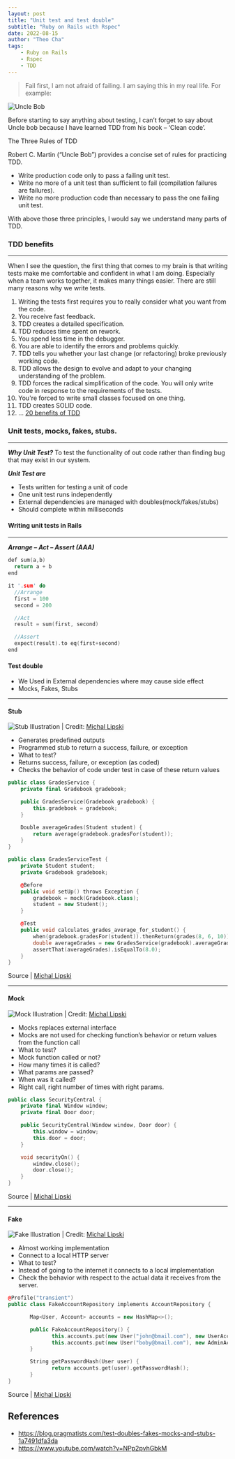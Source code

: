 ```yaml
---
layout: post
title: "Unit test and test double"
subtitle: "Ruby on Rails with Rspec"
date: 2022-08-15
author: "Theo Cha"
tags:
    - Ruby on Rails
    - Rspec
    - TDD
---
```



> Fail first, I am not afraid of failing. I am saying this in my real life. For example:

![Uncle Bob](/img/post/unit-test-test-double-01.png "Uncle Bob")

Before starting to say anything about testing, I can’t forget to say about Uncle bob because I have learned TDD from his book – ‘Clean code’.

The Three Rules of TDD

Robert C. Martin (“Uncle Bob”) provides a concise set of rules for practicing TDD.
-	Write production code only to pass a failing unit test.
-	Write no more of a unit test than sufficient to fail (compilation failures are failures).
-	Write no more production code than necessary to pass the one failing unit test.

With above those three principles, I would say we understand many parts of TDD.


### TDD benefits
----------------------------------------

When I see the question, the first thing that comes to my brain is that writing tests make me comfortable and confident in what I am doing. Especially when a team works together, it makes many things easier. There are still many reasons why we write tests.

1.	Writing the tests first requires you to really consider what you want from the code.
2.	You receive fast feedback.
3.	TDD creates a detailed specification.
4.	TDD reduces time spent on rework.
5.	You spend less time in the debugger.
6.	You are able to identify the errors and problems quickly.
7.	TDD tells you whether your last change (or refactoring) broke previously working code.
8.	TDD allows the design to evolve and adapt to your changing understanding of the problem.
9.	TDD forces the radical simplification of the code. You will only write code in response to the requirements of the tests.
10.	You're forced to write small classes focused on one thing.
11.	TDD creates SOLID code.
12.	…
[20 benefits of TDD](https://dzone.com/articles/20-benefits-of-test-driven-development)

### Unit tests, mocks, fakes, stubs.
----------------------------------------

***Why Unit Test?***
To test the functionality of out code rather than finding bug that may exist in our system.

***Unit Test are***
-	Tests written for testing a unit of code
-	One unit test runs independently
-	External dependencies are managed with doubles(mock/fakes/stubs)
-	Should complete within milliseconds


#### Writing unit tests in Rails
----------------------------------------

***Arrange – Act – Assert (AAA)***

```cpp
def sum(a,b)
  return a + b
end

it '.sum' do
  //Arrange
  first = 100
  second = 200

  //Act
  result = sum(first, second)

  //Assert
  expect(result).to eq(first+second)
end
```

#### Test double

-	We Used in External dependencies where may cause side effect
-	Mocks, Fakes, Stubs

----------------------------------------

#### Stub

![Stub](/img/post/unit-test03.png "Stub")
Illustration | Credit: [Michal Lipski](https://blog.pragmatists.com/test-doubles-fakes-mocks-and-stubs-1a7491dfa3da)

-	Generates predefined outputs
-	Programmed stub to return a success, failure, or exception
-	What to test?
  - Returns success, failure, or exception (as coded)
  - Checks the behavior of code under test in case of these return values


```cpp
public class GradesService {
    private final Gradebook gradebook;

    public GradesService(Gradebook gradebook) {
        this.gradebook = gradebook;
    }

    Double averageGrades(Student student) {
        return average(gradebook.gradesFor(student));
    }
}

public class GradesServiceTest {
    private Student student;
    private Gradebook gradebook;

    @Before
    public void setUp() throws Exception {
        gradebook = mock(Gradebook.class);
        student = new Student();
    }

    @Test
    public void calculates_grades_average_for_student() {
        when(gradebook.gradesFor(student)).thenReturn(grades(8, 6, 10)); //stubbing gradebook
        double averageGrades = new GradesService(gradebook).averageGrades(student);
        assertThat(averageGrades).isEqualTo(8.0);
    }
}
```
Source | [Michal Lipski](https://blog.pragmatists.com/test-doubles-fakes-mocks-and-stubs-1a7491dfa3da)


----------------------------------------
#### Mock

![Mock](/img/post/unit-test02.png "Mock")
Illustration | Credit: [Michal Lipski](https://blog.pragmatists.com/test-doubles-fakes-mocks-and-stubs-1a7491dfa3da)

-	Mocks replaces external interface
-	Mocks are not used for checking function’s behavior or return values from the function call
-	What to test?
  - Mock function called or not?
  - How many times it is called?
  - What params are passed?
  - When was it called?
  - Right call, right number of times with right params.


```cpp
public class SecurityCentral {
    private final Window window;
    private final Door door;

    public SecurityCentral(Window window, Door door) {
        this.window = window;
        this.door = door;
    }

    void securityOn() {
        window.close();
        door.close();
    }
}
```
Source | [Michal Lipski](https://blog.pragmatists.com/test-doubles-fakes-mocks-and-stubs-1a7491dfa3da)

----------------------------------------
#### Fake

![Fake](/img/post/unit-test03.png "Fake")
Illustration | Credit: [Michal Lipski](https://blog.pragmatists.com/test-doubles-fakes-mocks-and-stubs-1a7491dfa3da)

-	Almost working implementation
-	Connect to a local HTTP server
-	What to test?
  - Instead of going to the internet it connects to a local implementation
  - Check the behavior with respect to the actual data it receives from the server.


```cpp
@Profile("transient")
public class FakeAccountRepository implements AccountRepository {

       Map<User, Account> accounts = new HashMap<>();

       public FakeAccountRepository() {
              this.accounts.put(new User("john@bmail.com"), new UserAccount());
              this.accounts.put(new User("boby@bmail.com"), new AdminAccount());
       }

       String getPasswordHash(User user) {
              return accounts.get(user).getPasswordHash();
       }
}
```
Source | [Michal Lipski](https://blog.pragmatists.com/test-doubles-fakes-mocks-and-stubs-1a7491dfa3da)


References
----------

- <https://blog.pragmatists.com/test-doubles-fakes-mocks-and-stubs-1a7491dfa3da>
- <https://www.youtube.com/watch?v=NPp2pvhGbkM>









